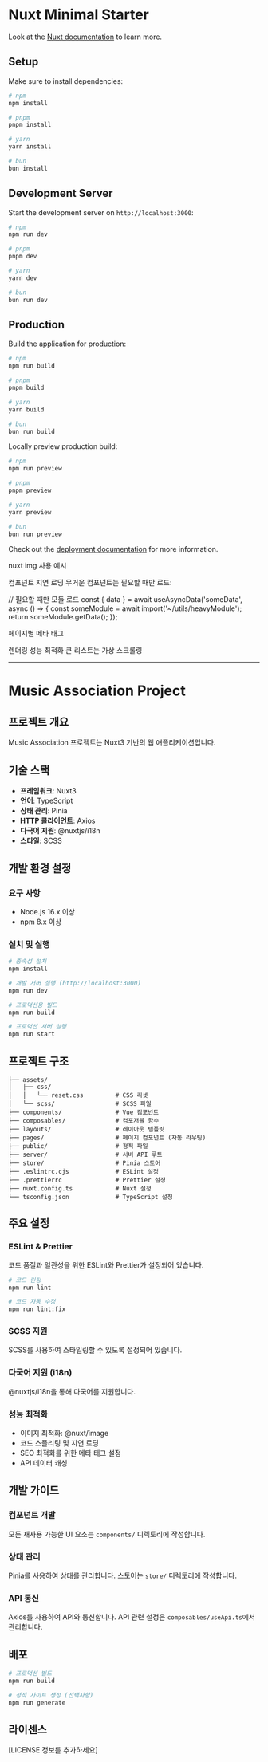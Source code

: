 # Nuxt Minimal Starter

Look at the [Nuxt documentation](https://nuxt.com/docs/getting-started/introduction) to learn more.

## Setup

Make sure to install dependencies:

```bash
# npm
npm install

# pnpm
pnpm install

# yarn
yarn install

# bun
bun install
```

## Development Server

Start the development server on `http://localhost:3000`:

```bash
# npm
npm run dev

# pnpm
pnpm dev

# yarn
yarn dev

# bun
bun run dev
```

## Production

Build the application for production:

```bash
# npm
npm run build

# pnpm
pnpm build

# yarn
yarn build

# bun
bun run build
```

Locally preview production build:

```bash
# npm
npm run preview

# pnpm
pnpm preview

# yarn
yarn preview

# bun
bun run preview
```

Check out the [deployment documentation](https://nuxt.com/docs/getting-started/deployment) for more information.

nuxt img 사용 예시
<nuxt-img
  src="/images/hero.jpg"
  format="webp"
  width="600" 
  height="400"
  loading="lazy"
  alt="Hero image"
/>

컴포넌트 지연 로딩
무거운 컴포넌트는 필요할 때만 로드:
<template>

  <div>
    <LazyHeavyComponent v-if="showHeavyComponent" />
    <button @click="showHeavyComponent = true">Load Component</button>
  </div>
</template>

<script setup>
const showHeavyComponent = ref(false);
</script>

// 필요할 때만 모듈 로드
const { data } = await useAsyncData('someData', async () => {
const someModule = await import('~/utils/heavyModule');
return someModule.getData();
});

페이지별 메타 태그

<script setup>
useHead({
  title: '페이지 제목',
  meta: [
    { name: 'description', content: '페이지 설명' },
    { property: 'og:title', content: '소셜 미디어 제목' },
    { property: 'og:image', content: '/images/og-image.jpg' }
  ]
})
</script>

렌더링 성능 최적화
큰 리스트는 가상 스크롤링
<template>
<RecycleScroller
class="scroller"
:items="items"
:item-size="50"
key-field="id"
v-slot="{ item }"

>

    <div class="item">{{ item.name }}</div>

  </RecycleScroller>
</template>

<script setup>
const { data: users } = useUsers()
</script>

---

# Music Association Project

## 프로젝트 개요

Music Association 프로젝트는 Nuxt3 기반의 웹 애플리케이션입니다.

## 기술 스택

- **프레임워크**: Nuxt3
- **언어**: TypeScript
- **상태 관리**: Pinia
- **HTTP 클라이언트**: Axios
- **다국어 지원**: @nuxtjs/i18n
- **스타일**: SCSS

## 개발 환경 설정

### 요구 사항

- Node.js 16.x 이상
- npm 8.x 이상

### 설치 및 실행

```bash
# 종속성 설치
npm install

# 개발 서버 실행 (http://localhost:3000)
npm run dev

# 프로덕션용 빌드
npm run build

# 프로덕션 서버 실행
npm run start
```

## 프로젝트 구조

```
├── assets/
│   ├── css/
│   │   └── reset.css         # CSS 리셋
│   └── scss/                 # SCSS 파일
├── components/               # Vue 컴포넌트
├── composables/              # 컴포저블 함수
├── layouts/                  # 레이아웃 템플릿
├── pages/                    # 페이지 컴포넌트 (자동 라우팅)
├── public/                   # 정적 파일
├── server/                   # 서버 API 루트
├── store/                    # Pinia 스토어
├── .eslintrc.cjs             # ESLint 설정
├── .prettierrc               # Prettier 설정
├── nuxt.config.ts            # Nuxt 설정
└── tsconfig.json             # TypeScript 설정
```

## 주요 설정

### ESLint & Prettier

코드 품질과 일관성을 위한 ESLint와 Prettier가 설정되어 있습니다.

```bash
# 코드 린팅
npm run lint

# 코드 자동 수정
npm run lint:fix
```

### SCSS 지원

SCSS를 사용하여 스타일링할 수 있도록 설정되어 있습니다.

### 다국어 지원 (i18n)

@nuxtjs/i18n을 통해 다국어를 지원합니다.

### 성능 최적화

- 이미지 최적화: @nuxt/image
- 코드 스플리팅 및 지연 로딩
- SEO 최적화를 위한 메타 태그 설정
- API 데이터 캐싱

## 개발 가이드

### 컴포넌트 개발

모든 재사용 가능한 UI 요소는 `components/` 디렉토리에 작성합니다.

### 상태 관리

Pinia를 사용하여 상태를 관리합니다. 스토어는 `store/` 디렉토리에 작성합니다.

### API 통신

Axios를 사용하여 API와 통신합니다. API 관련 설정은 `composables/useApi.ts`에서 관리합니다.

## 배포

```bash
# 프로덕션 빌드
npm run build

# 정적 사이트 생성 (선택사항)
npm run generate
```

## 라이센스

[LICENSE 정보를 추가하세요]
